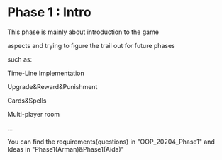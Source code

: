 # Phase 1 : Intro
This phase is mainly about introduction to the game 

aspects and trying to figure the trail out for future phases

such as:

Time-Line Implementation

Upgrade\&Reward\&Punishment

Cards\&Spells

Multi-player room

...

You can find the requirements(questions) in "OOP_20204_Phase1" and Ideas in "Phase1(Arman)&Phase1(Aida)"
